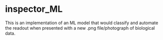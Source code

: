 # inspector_ML

This is an implementation of an ML model that would classify and automate the readout when presented with a new .png file/photograph of biological data.
